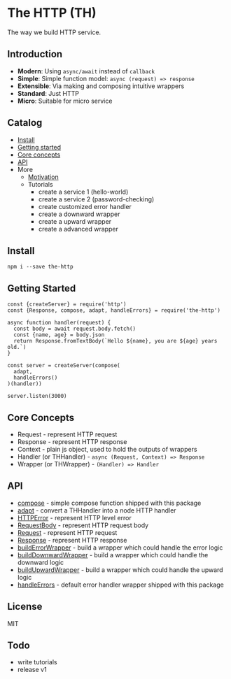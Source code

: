 # The HTTP (TH)

The way we build HTTP service.

## Introduction

- **Modern**: Using `async/await` instead of `callback`
- **Simple**: Simple function model: `async (request) => response`
- **Extensible**: Via making and composing intuitive wrappers
- **Standard**: Just HTTP
- **Micro**: Suitable for micro service

## Catalog

- [Install](#install)
- [Getting started](#getting-started)
- [Core concepts](#core-concepts)
- [API](#api)
- More
  - [Motivation](./docs/motivation.md)
  - Tutorials
    - create a service 1 (hello-world)
    - create a service 2 (password-checking)
    - create customized error handler
    - create a downward wrapper
    - create a upward wrapper
    - create a advanced wrapper

## Install

```
npm i --save the-http
```

## Getting Started

```ecmascript 6
const {createServer} = require('http')
const {Response, compose, adapt, handleErrors} = require('the-http') 

async function handler(request) {
  const body = await request.body.fetch()
  const {name, age} = body.json
  return Response.fromTextBody(`Hello ${name}, you are ${age} years old.`)
}

const server = createServer(compose(
  adapt,
  handleErrors()
)(handler))

server.listen(3000)
```

## Core Concepts

- Request - represent HTTP request
- Response - represent HTTP response
- Context - plain js object, used to hold the outputs of wrappers
- Handler (or THHandler) - `async (Request, Context) => Response`
- Wrapper (or THWrapper) - `(Handler) => Handler`

## API

- [compose](./lib/compose.js) - simple compose function shipped with this package
- [adapt](./lib/adapt.js) - convert a THHandler into a node HTTP handler
- [HTTPError](./lib/http-error.js) - represent HTTP level error
- [RequestBody](./lib/request-body.js) - represent HTTP request body
- [Request](./lib/request.js) - represent HTTP request
- [Response](./lib/response.js) - represent HTTP response
- [buildErrorWrapper](./lib/build-error-wrapper.js) - build a wrapper which could handle the error logic
- [buildDownwardWrapper](./lib/build-downward-wrapper.js) - build a wrapper which could handle the downward logic
- [buildUpwardWrapper](./lib/build-upward-wrapper.js) - build a wrapper which could handle the upward logic
- [handleErrors](./lib/wrappers/handle-errors.js) - default error handler wrapper shipped with this package

## License

MIT

## Todo

- write tutorials
- release v1